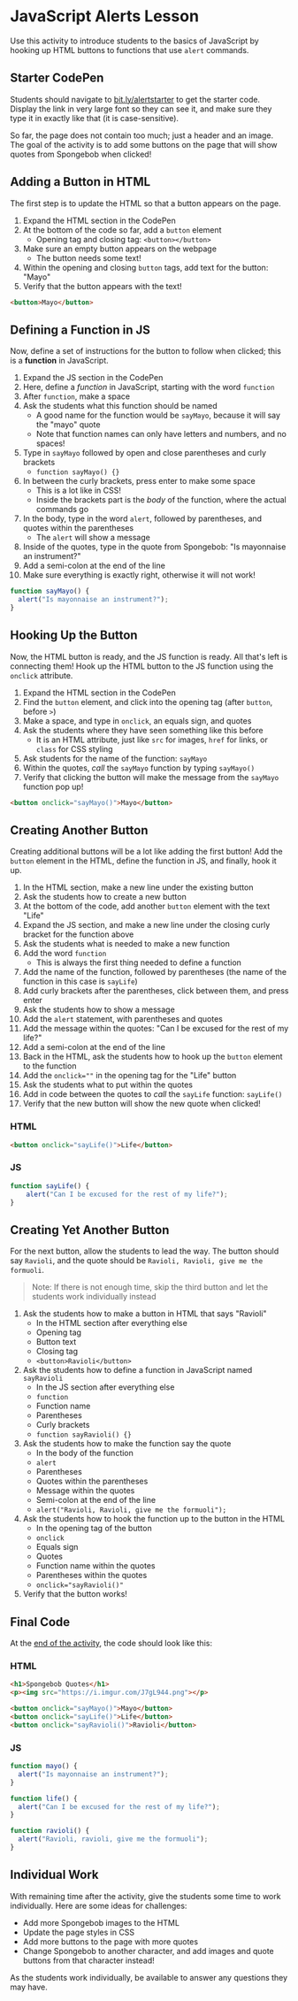 # JavaScript Alerts Lesson
Use this activity to introduce students to the basics of JavaScript by hooking up HTML buttons to functions that use `alert` commands.

## Starter CodePen
Students should navigate to [bit.ly/alertstarter](https://codepen.io/jmaxwell/pen/JjGJeVy?editors=1010) to get the starter code. Display the link in very large font so they can see it, and make sure they type it in exactly like that (it is case-sensitive).

So far, the page does not contain too much; just a header and an image. The goal of the activity is to add some buttons on the page that will show quotes from Spongebob when clicked!

## Adding a Button in HTML
The first step is to update the HTML so that a button appears on the page.

1. Expand the HTML section in the CodePen
1. At the bottom of the code so far, add a `button` element
    - Opening tag and closing tag: `<button></button>`
1. Make sure an empty button appears on the webpage
    - The button needs some text!
1. Within the opening and closing `button` tags, add text for the button: "Mayo"
1. Verify that the button appears with the text!

```html
<button>Mayo</button>
```

## Defining a Function in JS
Now, define a set of instructions for the button to follow when clicked; this is a **function** in JavaScript.

1. Expand the JS section in the CodePen
1. Here, define a _function_ in JavaScript, starting with the word `function`
1. After `function`, make a space
1. Ask the students what this function should be named
    - A good name for the function would be `sayMayo`, because it will say the "mayo" quote
    - Note that function names can only have letters and numbers, and no spaces!
1. Type in `sayMayo` followed by open and close parentheses and curly brackets
    - `function sayMayo() {}`
1. In between the curly brackets, press enter to make some space
    - This is a lot like in CSS!
    - Inside the brackets part is the _body_ of the function, where the actual commands go
1. In the body, type in the word `alert`, followed by parentheses, and quotes within the parentheses
    - The `alert` will show a message
1. Inside of the quotes, type in the quote from Spongebob: "Is mayonnaise an instrument?"
1. Add a semi-colon at the end of the line
1. Make sure everything is exactly right, otherwise it will not work!

```js
function sayMayo() {
  alert("Is mayonnaise an instrument?");
}
```

## Hooking Up the Button
Now, the HTML button is ready, and the JS function is ready. All that's left is connecting them! Hook up the HTML button to the JS function using the `onclick` attribute.

1. Expand the HTML section in the CodePen
1. Find the `button` element, and click into the opening tag (after `button`, before `>`)
1. Make a space, and type in `onclick`, an equals sign, and quotes
1. Ask the students where they have seen something like this before
    - It is an HTML attribute, just like `src` for images, `href` for links, or `class` for CSS styling
1. Ask students for the name of the function: `sayMayo`
1. Within the quotes, _call_ the `sayMayo` function by typing `sayMayo()`
1. Verify that clicking the button will make the message from the `sayMayo` function pop up!

```html
<button onclick="sayMayo()">Mayo</button>
```

## Creating Another Button
Creating additional buttons will be a lot like adding the first button! Add the `button` element in the HTML, define the function in JS, and finally, hook it up.

1. In the HTML section, make a new line under the existing button
1. Ask the students how to create a new button
1. At the bottom of the code, add another `button` element with the text "Life"
1. Expand the JS section, and make a new line under the closing curly bracket for the function above
1. Ask the students what is needed to make a new function
1. Add the word `function`
    - This is always the first thing needed to define a function
1. Add the name of the function, followed by parentheses (the name of the function in this case is `sayLife`)
1. Add curly brackets after the parentheses, click between them, and press enter
1. Ask the students how to show a message
1. Add the `alert` statement, with parentheses and quotes
1. Add the message within the quotes: "Can I be excused for the rest of my life?"
1. Add a semi-colon at the end of the line
1. Back in the HTML, ask the students how to hook up the `button` element to the function
1. Add the `onclick=""` in the opening tag for the "Life" button
1. Ask the students what to put within the quotes
1. Add in code between the quotes to _call_ the `sayLife` function: `sayLife()`
1. Verify that the new button will show the new quote when clicked!

### HTML
```html
<button onclick="sayLife()">Life</button>
```

### JS
```js
function sayLife() {
    alert("Can I be excused for the rest of my life?");
}
```

## Creating Yet Another Button
For the next button, allow the students to lead the way. The button should say `Ravioli`, and the quote should be `Ravioli, Ravioli, give me the formuoli`.

>Note: If there is not enough time, skip the third button and let the students work individually instead

1. Ask the students how to make a button in HTML that says "Ravioli"
    - In the HTML section after everything else
    - Opening tag
    - Button text
    - Closing tag
    - `<button>Ravioli</button>`
1. Ask the students how to define a function in JavaScript named `sayRavioli`
    - In the JS section after everything else
    - `function`
    - Function name
    - Parentheses
    - Curly brackets
    - `function sayRavioli() {}`
1. Ask the students how to make the function say the quote
    - In the body of the function
    - `alert`
    - Parentheses
    - Quotes within the parentheses
    - Message within the quotes
    - Semi-colon at the end of the line
    - `alert("Ravioli, Ravioli, give me the formuoli");`
1. Ask the students how to hook the function up to the button in the HTML
    - In the opening tag of the button
    - `onclick`
    - Equals sign
    - Quotes
    - Function name within the quotes
    - Parentheses within the quotes
    - `onclick="sayRavioli()"`
1. Verify that the button works!

## Final Code
At the [end of the activity](https://codepen.io/jmaxwell/pen/xxZrJOV), the code should look like this:

### HTML
```html
<h1>Spongebob Quotes</h1>
<p><img src="https://i.imgur.com/J7gL944.png"></p>

<button onclick="sayMayo()">Mayo</button>
<button onclick="sayLife()">Life</button>
<button onclick="sayRavioli()">Ravioli</button>
```

### JS
```js
function mayo() {
  alert("Is mayonnaise an instrument?");
}

function life() {
  alert("Can I be excused for the rest of my life?");
}

function ravioli() {
  alert("Ravioli, ravioli, give me the formuoli");
}
```

## Individual Work
With remaining time after the activity, give the students some time to work individually. Here are some ideas for challenges:

- Add more Spongebob images to the HTML
- Update the page styles in CSS
- Add more buttons to the page with more quotes
- Change Spongebob to another character, and add images and quote buttons from that character instead!

As the students work individually, be available to answer any questions they may have.